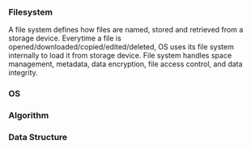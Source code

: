 ### Filesystem

A file system defines how files are named, stored and retrieved from a storage device. Everytime a file is opened/downloaded/copied/edited/deleted, OS uses its file system internally to load it from storage device. File system handles space management, metadata, data encryption, file access control, and data integrity.



### OS

### Algorithm

### Data Structure
